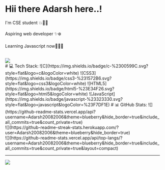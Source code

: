 # Hii there Adarsh here..!
I'm CSE student 💥🧑‍💻<br><br>Aspiring web developer ✨❄️<br><br>Learning Javascript now🧑‍💻🌟<br><br>

<a href="https://visitcount.itsvg.in">
  <img src="https://visitcount.itsvg.in/api?id=Adarsh2006&label=Profile%20Views&color=12&icon=6&pretty=true" />
</a><br>
# 💻 Tech Stack:
![C](https://img.shields.io/badge/c-%2300599C.svg?style=flat&logo=c&logoColor=white) ![CSS3](https://img.shields.io/badge/css3-%231572B6.svg?style=flat&logo=css3&logoColor=white) ![HTML5](https://img.shields.io/badge/html5-%23E34F26.svg?style=flat&logo=html5&logoColor=white) ![JavaScript](https://img.shields.io/badge/javascript-%23323330.svg?style=flat&logo=javascript&logoColor=%23F7DF1E)
# 📊 GitHub Stats:
![](https://github-readme-stats.vercel.app/api?username=Adarsh20082006&theme=blueberry&hide_border=true&include_all_commits=true&count_private=true)<br/>
![](https://github-readme-streak-stats.herokuapp.com/?user=Adarsh20082006&theme=blueberry&hide_border=true)<br/>
![](https://github-readme-stats.vercel.app/api/top-langs/?username=Adarsh20082006&theme=blueberry&hide_border=true&include_all_commits=true&count_private=true&layout=compact)

---
[![](https://visitcount.itsvg.in/api?id=Adarsh20082006&icon=6&color=7)](https://visitcount.itsvg.in)

<!-- Proudly created with GPRM ( https://gprm.itsvg.in ) -->
